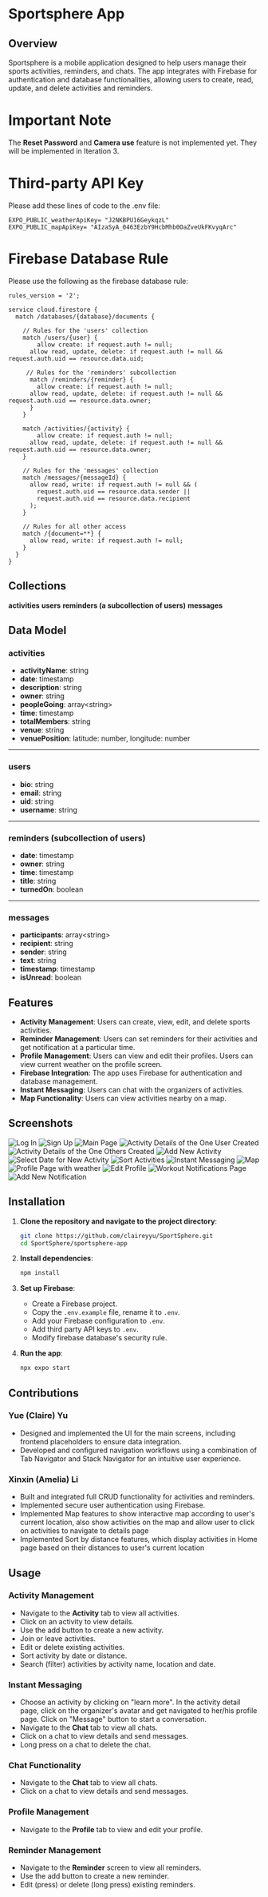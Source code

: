 # Sportsphere App

## Overview

Sportsphere is a mobile application designed to help users manage their sports activities, reminders, and chats. The app integrates with Firebase for authentication and database functionalities, allowing users to create, read, update, and delete activities and reminders.

# Important Note
The **Reset Password** and **Camera use** feature is not implemented yet.
They will be implemented in Iteration 3.

# Third-party API Key
Please add these lines of code to the .env file:

```
EXPO_PUBLIC_weatherApiKey= "J2NKBPU16GeykqzL"
EXPO_PUBLIC_mapApiKey= "AIzaSyA_0463EzbY9HcbMhb0OaZveUkFKvyqArc"
```

# Firebase Database Rule
Please use the following as the firebase database rule:
```
rules_version = '2';

service cloud.firestore {
  match /databases/{database}/documents {

    // Rules for the 'users' collection
    match /users/{user} {
   		allow create: if request.auth != null;
      allow read, update, delete: if request.auth != null && request.auth.uid == resource.data.uid;

     // Rules for the 'reminders' subcollection
      match /reminders/{reminder} {
    	allow create: if request.auth != null;
      allow read, update, delete: if request.auth != null && request.auth.uid == resource.data.owner;
      }
    }

    match /activities/{activity} {
    	allow create: if request.auth != null;
      allow read, update, delete: if request.auth != null && request.auth.uid == resource.data.owner;
    }

    // Rules for the 'messages' collection
    match /messages/{messageId} {
      allow read, write: if request.auth != null && (
        request.auth.uid == resource.data.sender || 
        request.auth.uid == resource.data.recipient
      );
    }

    // Rules for all other access
    match /{document=**} {
      allow read, write: if request.auth != null;
    }
  }
}

```

## Collections
**activities**
**users**
**reminders (a subcollection of users)**
**messages**


## **Data Model**

### **activities**
- **activityName**: string  
- **date**: timestamp  
- **description**: string  
- **owner**: string  
- **peopleGoing**: array\<string>  
- **time**: timestamp  
- **totalMembers**: string  
- **venue**: string  
- **venuePosition**: latitude: number, longitude: number  

---

### **users**
- **bio**: string  
- **email**: string  
- **uid**: string  
- **username**: string  

---

### **reminders** (subcollection of users)
- **date**: timestamp  
- **owner**: string  
- **time**: timestamp  
- **title**: string  
- **turnedOn**: boolean  

---

### **messages**
- **participants**: array\<string>  
- **recipient**: string  
- **sender**: string  
- **text**: string  
- **timestamp**: timestamp  
- **isUnread**: boolean  

## Features

- **Activity Management**: Users can create, view, edit, and delete sports activities.
- **Reminder Management**: Users can set reminders for their activities and get notification at a particular time.
- **Profile Management**: Users can view and edit their profiles. Users can view current weather on the profile screen.
- **Firebase Integration**: The app uses Firebase for authentication and database management.
- **Instant Messaging**: Users can chat with the organizers of activities.
- **Map Functionality**: Users can view activities nearby on a map.


## Screenshots

![Log In](https://github.com/user-attachments/assets/f4030bfb-3247-459d-8077-8dc5cb71cc63)
![Sign Up](https://github.com/user-attachments/assets/0d380243-a19a-4b7f-8994-b12b1357e5cd)
![Main Page](https://github.com/user-attachments/assets/24f794fe-92ed-445c-a521-c118da8e8db7)
![Activity Details of the One User Created](https://github.com/user-attachments/assets/9d450fab-06dd-4011-adf4-fe2ef5720fa1)
![Activity Details of the One Others Created](https://github.com/user-attachments/assets/716a6f41-d012-43aa-b82d-5cb427a36e6d)
![Add New Activity](https://github.com/user-attachments/assets/bbb9b7e0-f142-4d02-8d83-b4d4d6c0ed42)
![Select Date for New Activity](https://github.com/user-attachments/assets/bda989c2-a310-4ddb-b4df-d55a66779fec)
![Sort Activities](https://github.com/user-attachments/assets/2d544a98-4802-43d1-9303-4e6e4b49db4d)
![Instant Messaging](https://github.com/user-attachments/assets/89e45f72-22ee-4dc2-9fd4-b19a5b41f398)
![Map](https://github.com/user-attachments/assets/8aa3f221-cba4-420c-b345-a41cd2023ce4)
![Profile Page with weather](https://github.com/user-attachments/assets/9c18ffa9-7750-4bd5-86a5-92b6823aa70d)
![Edit Profile](https://github.com/user-attachments/assets/24d3821c-3bb9-44bf-81ab-c6c7378c30fd)
![Workout Notifications Page](https://github.com/user-attachments/assets/d1f681c0-066a-4911-bb12-e75bde19e0fd)
![Add New Notification](https://github.com/user-attachments/assets/e65b2645-1999-473d-b7cb-7a1017bd1972)


## Installation

1. **Clone the repository and navigate to the project directory**:

   ```sh
   git clone https://github.com/claireyyu/SportSphere.git
   cd SportSphere/sportsphere-app
   ```

2. **Install dependencies**:

   ```sh
   npm install
   ```

3. **Set up Firebase**:

   - Create a Firebase project.
   - Copy the `.env.example` file, rename it to `.env`.
   - Add your Firebase configuration to `.env`.
   - Add third party API keys to `.env`.
   - Modify firebase database's security rule.

4. **Run the app**:

   ```sh
   npx expo start
   ```

## Contributions

### Yue (Claire) Yu

- Designed and implemented the UI for the main screens, including frontend placeholders to ensure data integration.
- Developed and configured navigation workflows using a combination of Tab Navigator and Stack Navigator for an intuitive user experience.

### Xinxin (Amelia) Li

- Built and integrated full CRUD functionality for activities and reminders.
- Implemented secure user authentication using Firebase.
- Implemented Map features to show interactive map according to user's current location, also show activities on the map and allow user to click on activities to navigate to details page
- Implemented Sort by distance features, which display activities in Home page based on their distances to user's current location

## Usage

### Activity Management

- Navigate to the **Activity** tab to view all activities.
- Click on an activity to view details.
- Use the add button to create a new activity.
- Join or leave activities.
- Edit or delete existing activities.
- Sort activity by date or distance.
- Search (filter) activities by activity name, location and date.

### Instant Messaging

- Choose an activity by clicking on "learn more". In the activity detail page, click on the organizer's avatar and get navigated to her/his profile page. Click on "Message" button to start a conversation.
- Navigate to the **Chat** tab to view all chats.
- Click on a chat to view details and send messages.
- Long press on a chat to delete the chat.

### Chat Functionality

- Navigate to the **Chat** tab to view all chats.
- Click on a chat to view details and send messages.

### Profile Management

- Navigate to the **Profile** tab to view and edit your profile.

### Reminder Management

- Navigate to the **Reminder** screen to view all reminders.
- Use the add button to create a new reminder.
- Edit (press) or delete (long press) existing reminders.
